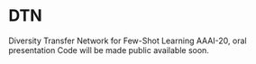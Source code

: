# DTN
Diversity Transfer Network for Few-Shot Learning
AAAI-20, oral presentation
Code will be made public available soon.

